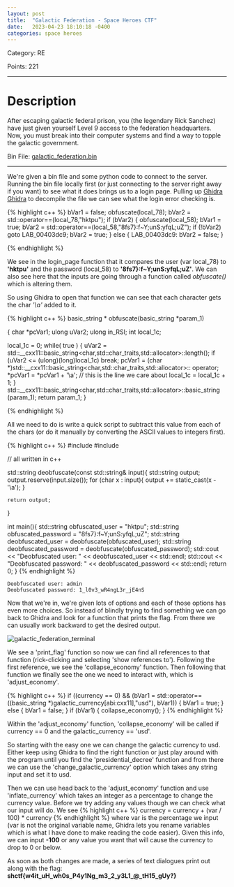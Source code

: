```yaml
---
layout: post
title:  "Galactic Federation - Space Heroes CTF"
date:   2023-04-23 18:10:18 -0400
categories: space heroes
---
```




Category: RE 

Points: 221 

---

<h1> Description </h1>

After escaping galactic federal prison, you (the legendary Rick Sanchez) have just given yourself Level 9 access to the federation headquarters. Now, you must break into their computer systems and find a way to topple the galactic government.

Bin File: [galactic_federation.bin](/ctf_writeups/assets/challenges/galactic_federation.bin)

--- 

We're given a bin file and some python code to connect to the server. Running the bin file locally first (or just connecting to the server right away if you want) to see what it does brings us to a login page. Pulling up [Ghidra] [Ghidra] to decompile the file we can see what the login error checking is. 

{% highlight c++ %}
    bVar1 = false;
    obfuscate(local_78);
    bVar2 = std::operator==(local_78,"hktpu");
    if (bVar2) {
      obfuscate(local_58);
      bVar1 = true;
      bVar2 = std::operator==(local_58,"8fs7}:f~Y;unS:yfqL;uZ");
      if (!bVar2) goto LAB_00403dc9;
      bVar2 = true;
    }
    else {
LAB_00403dc9:
      bVar2 = false;
    }

{% endhighlight %}

We see in the login_page function that it compares the user (var local_78) to **'hktpu'** and the password (local_58) to **'8fs7}:f~Y;unS:yfqL;uZ'**. We can also see here that the inputs are going through a function called *obfuscate()* which is altering them.

So using Ghidra to open that function we can see that each character gets the char *'\a'* added to it. 

{% highlight c++ %}
basic_string * obfuscate(basic_string *param_1)

{
  char *pcVar1;
  ulong uVar2;
  ulong in_RSI;
  int local_1c;
  
  local_1c = 0;
  while( true ) {
    uVar2 = std::__cxx11::basic_string<char,std::char_traits<char>,std::allocator<char>>::length();
    if (uVar2 <= (ulong)(long)local_1c) break;
    pcVar1 = (char *)std::__cxx11::basic_string<char,std::char_traits<char>,std::allocator<char>>::
                     operator[](in_RSI);
    *pcVar1 = *pcVar1 + '\a'; // this is the line we care about 
    local_1c = local_1c + 1;
  }
  std::__cxx11::basic_string<char,std::char_traits<char>,std::allocator<char>>::basic_string
            (param_1);
  return param_1;
}

{% endhighlight %}

All we need to do is write a quick script to subtract this value from each of the chars (or do it manually by converting the ASCII values to integers first).

{% highlight c++ %}
#include <iostream>
#include <string>

// all written in c++

std::string deobfuscate(const std::string& input){
    std::string output;
    output.reserve(input.size());
    for (char x : input){
        output += static_cast<char>(x - '\a');
    }
    
    return output;
}

int main(){
    std::string obfuscated_user = "hktpu";
    std::string obfuscated_password = "8fs7}:f~Y;unS:yfqL;uZ";
    std::string deobfuscated_user = deobfuscate(obfuscated_user);
    std::string deobfuscated_password = deobfuscate(obfuscated_password);
    std::cout << "Deobfuscated user: " << deobfuscated_user << std::endl;
    std::cout << "Deobfuscated password: " << deobfuscated_password << std::endl;
    return 0;
}
{% endhighlight %}

```
Deobfuscated user: admin
Deobfuscated password: 1_l0v3_wR4ngL3r_jE4nS
``` 

Now that we're in, we're given lots of options and each of those options has even more choices. So instead of blindly trying to find something we can go back to Ghidra and look for a function that prints the flag. From there we can usually work backward to get the desired output.

![galactic_federation_terminal](/ctf_writeups/assets/images/galactic_federation_terminal.png)

We see a 'print_flag' function so now we can find all references to that function (rick-clicking and selecting 'show references to'). Following the first reference, we see the 'collapse_economy' function. Then following that function we finally see the one we need to interact with, which is 'adjust_economy'. 

{% highlight c++ %}
    if ((currency == 0) &&
        (bVar1 = std::operator==((basic_string *)galactic_currency[abi:cxx11],"usd"), bVar1)) {
        bVar1 = true;
    }
    else {
        bVar1 = false;
    }
    if (bVar1) {
        collapse_economy();
    }
{% endhighlight %}

Within the 'adjust_economy' function, 'collapse_economy' will be called if currency == 0 and the galactic_currency == 'usd'. 

So starting with the easy one we can change the galactic currency to usd. Either keep using Ghidra to find the right function or just play around with the program until you find the 'presidential_decree' function and from there we can use the 'change_galactic_currency' option which takes any string input and set it to usd. 

Then we can use head back to the 'adjust_economy' function and use 'inflate_currency' which takes an integer as a percentage to change the currency value. Before we try adding any values though we can check what our input will do. We see {% highlight c++ %} currency = currency + (var / 100) * currency {% endhighlight %} where var is the percentage we input (var is not the original variable name, Ghidra lets you rename variables which is what I have done to make reading the code easier). Given this info, we can input **-100** or any value you want that will cause the currency to drop to 0 or below.

As soon as both changes are made, a series of text dialogues print out along with the flag: **shctf{w4it_uH_wh0s_P4y1Ng_m3_2_y3L1_@_tH15_gUy?}**


[Ghidra]: https://ghidra-sre.org/